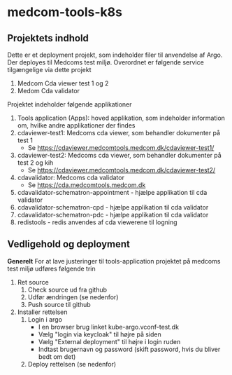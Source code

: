 # medcom-tools-k8s
## Projektets indhold
Dette er et deployment projekt, som indeholder filer til anvendelse af Argo. Der deployes til Medcoms test miljø.
Overordnet er følgende service tilgængelige via dette projekt
 1. Medcom Cda viewer test 1 og 2
 2. Medom Cda validator

Projektet indeholder følgende applikationer
 1. Tools application (Apps): hoved applikation, som indeholder information om, hvilke andre applikationer der findes
 2. cdaviewer-test1: Medcoms cda viewer, som behandler dokumenter på test 1
	- Se https://cdaviewer.medcomtools.medcom.dk/cdaviewer-test1/
 3. cdaviewer-test2: Medcoms cda viewer, som behandler dokumenter på test 2 og kih
	- Se https://cdaviewer.medcomtools.medcom.dk/cdaviewer-test2/
 4. cdavalidator: Medcoms cda validator
	- Se https://cda.medcomtools.medcom.dk
 5. cdavalidator-schematron-appointment - hjælpe applikation til cda validator
 6. cdavalidator-schematron-cpd - hjælpe applikation til cda validator
 7. cdavalidator-schematron-pdc - hjælpe applikation til cda validator
 8. redistools - redis anvendes af cda viewerene til logning
 
## Vedligehold og deployment
**Generelt**
For at lave justeringer til tools-application projektet på medcoms test miljø udføres følgende trin

 1. Ret source 
    1. Check source ud fra github
    2. Udfør ændringen (se nedenfor)
    3. Push source til github
 2. Installer rettelsen
    1. Login i argo
       - I en browser brug linket kube-argo.vconf-test.dk
       - Vælg "login via keycloak" til højre på siden
       - Vælg "External deployment" til højre i login ruden
       - Indtast brugernavn og password (skift password, hvis du bliver bedt om det)
    2. Deploy rettelsen (se nedenfor)
  
